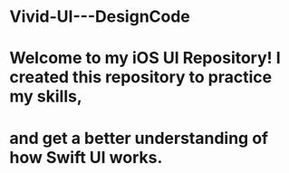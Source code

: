 # Vivid-UI---DesignCode
# Welcome to my iOS UI Repository! I created this repository to practice my skills, 
# and get a better understanding of how Swift UI works.
